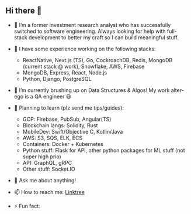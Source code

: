 ## Hi there 👋

<!-- **c-zhenhao/c-zhenhao** is a ✨ _special_ ✨ repository because its `README.md` (this file) appears on your GitHub profile. -->

<!-- Here are some ideas to get you started: -->

- 🤔 I’m a former investment research analyst who has successfully switched to software engineering. Always looking for help with full-stack development to better my craft so I can build meaningful stuff.

- 🥞 I have some experience working on the following stacks: 
    - ReactNative, Next.js (TS), Go, CockroachDB, Redis, MongoDB (current stack @ work), Snowflake, AWS, Firebase
    - MongoDB, Express, React, Node.js
    - Python, Django, PostgreSQL

- 🌱 I’m currently brushing up on Data Structures & Algos! My work alter-ego is a QA engineer 😆

- 📝 Planning to learn (plz send me tips/guides):
    - GCP: Firebase, PubSub, Angular(TS)
    - Blockchain langs: Solidity, Rust
    - MobileDev: Swift/Objective C, Kotlin/Java
    - AWS: S3, SQS, ELK, ECS
    - Containers: Docker + Kubernetes
    - Python stuff: Flask for API, other python packages for ML stuff (not super high prio)
    - API: GraphQL, gRPC
    - Other stuff: Socket.IO

- 💬 Ask me about anything!

- 📫 How to reach me: [Linktree](https://linktr.ee/zhenhaoc)

- ⚡ Fun fact: 
